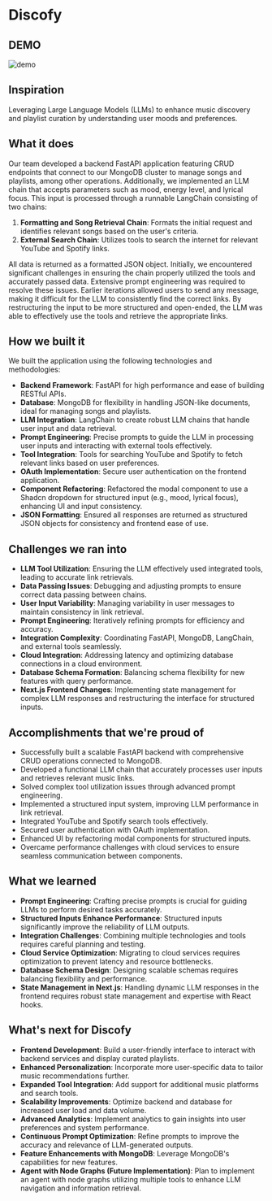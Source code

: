 # Discofy

## DEMO
![demo](https://d112y698adiu2z.cloudfront.net/photos/production/software_photos/003/051/070/datas/original.gif)

## Inspiration
Leveraging Large Language Models (LLMs) to enhance music discovery and playlist curation by understanding user moods and preferences.

## What it does
Our team developed a backend FastAPI application featuring CRUD endpoints that connect to our MongoDB cluster to manage songs and playlists, among other operations. Additionally, we implemented an LLM chain that accepts parameters such as mood, energy level, and lyrical focus. This input is processed through a runnable LangChain consisting of two chains:

1. **Formatting and Song Retrieval Chain**: Formats the initial request and identifies relevant songs based on the user's criteria.
2. **External Search Chain**: Utilizes tools to search the internet for relevant YouTube and Spotify links.

All data is returned as a formatted JSON object. Initially, we encountered significant challenges in ensuring the chain properly utilized the tools and accurately passed data. Extensive prompt engineering was required to resolve these issues. Earlier iterations allowed users to send any message, making it difficult for the LLM to consistently find the correct links. By restructuring the input to be more structured and open-ended, the LLM was able to effectively use the tools and retrieve the appropriate links.

## How we built it
We built the application using the following technologies and methodologies:

- **Backend Framework**: FastAPI for high performance and ease of building RESTful APIs.
- **Database**: MongoDB for flexibility in handling JSON-like documents, ideal for managing songs and playlists.
- **LLM Integration**: LangChain to create robust LLM chains that handle user input and data retrieval.
- **Prompt Engineering**: Precise prompts to guide the LLM in processing user inputs and interacting with external tools effectively.
- **Tool Integration**: Tools for searching YouTube and Spotify to fetch relevant links based on user preferences.
- **OAuth Implementation**: Secure user authentication on the frontend application.
- **Component Refactoring**: Refactored the modal component to use a Shadcn dropdown for structured input (e.g., mood, lyrical focus), enhancing UI and input consistency.
- **JSON Formatting**: Ensured all responses are returned as structured JSON objects for consistency and frontend ease of use.

## Challenges we ran into
- **LLM Tool Utilization**: Ensuring the LLM effectively used integrated tools, leading to accurate link retrievals.
- **Data Passing Issues**: Debugging and adjusting prompts to ensure correct data passing between chains.
- **User Input Variability**: Managing variability in user messages to maintain consistency in link retrieval.
- **Prompt Engineering**: Iteratively refining prompts for efficiency and accuracy.
- **Integration Complexity**: Coordinating FastAPI, MongoDB, LangChain, and external tools seamlessly.
- **Cloud Integration**: Addressing latency and optimizing database connections in a cloud environment.
- **Database Schema Formation**: Balancing schema flexibility for new features with query performance.
- **Next.js Frontend Changes**: Implementing state management for complex LLM responses and restructuring the interface for structured inputs.

## Accomplishments that we're proud of
- Successfully built a scalable FastAPI backend with comprehensive CRUD operations connected to MongoDB.
- Developed a functional LLM chain that accurately processes user inputs and retrieves relevant music links.
- Solved complex tool utilization issues through advanced prompt engineering.
- Implemented a structured input system, improving LLM performance in link retrieval.
- Integrated YouTube and Spotify search tools effectively.
- Secured user authentication with OAuth implementation.
- Enhanced UI by refactoring modal components for structured inputs.
- Overcame performance challenges with cloud services to ensure seamless communication between components.

## What we learned
- **Prompt Engineering**: Crafting precise prompts is crucial for guiding LLMs to perform desired tasks accurately.
- **Structured Inputs Enhance Performance**: Structured inputs significantly improve the reliability of LLM outputs.
- **Integration Challenges**: Combining multiple technologies and tools requires careful planning and testing.
- **Cloud Service Optimization**: Migrating to cloud services requires optimization to prevent latency and resource bottlenecks.
- **Database Schema Design**: Designing scalable schemas requires balancing flexibility and performance.
- **State Management in Next.js**: Handling dynamic LLM responses in the frontend requires robust state management and expertise with React hooks.

## What's next for Discofy
- **Frontend Development**: Build a user-friendly interface to interact with backend services and display curated playlists.
- **Enhanced Personalization**: Incorporate more user-specific data to tailor music recommendations further.
- **Expanded Tool Integration**: Add support for additional music platforms and search tools.
- **Scalability Improvements**: Optimize backend and database for increased user load and data volume.
- **Advanced Analytics**: Implement analytics to gain insights into user preferences and system performance.
- **Continuous Prompt Optimization**: Refine prompts to improve the accuracy and relevance of LLM-generated outputs.
- **Feature Enhancements with MongoDB**: Leverage MongoDB's capabilities for new features.
- **Agent with Node Graphs (Future Implementation)**: Plan to implement an agent with node graphs utilizing multiple tools to enhance LLM navigation and information retrieval.
